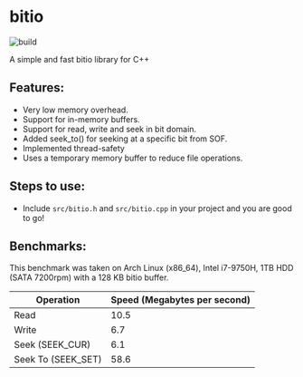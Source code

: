 # bitio

![build](https://github.com/supercmmetry/bitio/workflows/build/badge.svg)

A simple and fast bitio library for C++

## Features:

- Very low memory overhead.
- Support for in-memory buffers.
- Support for read, write and seek in bit domain.
- Added seek_to() for seeking at a specific bit from SOF.
- Implemented thread-safety
- Uses a temporary memory buffer to reduce file operations.

## Steps to use:

- Include `src/bitio.h` and `src/bitio.cpp` in your project and you are good to go!

## Benchmarks:

This benchmark was taken on Arch Linux (x86_64), Intel i7-9750H, 1TB HDD (SATA 7200rpm) with a 128 KB bitio buffer.

| Operation      | Speed (Megabytes per second) |
| ----------- | ----------- |
| Read      | 10.5       |
| Write   | 6.7        |
| Seek (SEEK_CUR)  | 6.1        |
| Seek To (SEEK_SET)  | 58.6       |

